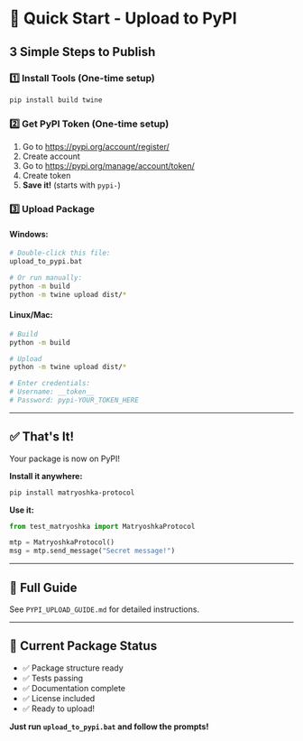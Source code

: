 # 🚀 Quick Start - Upload to PyPI

## **3 Simple Steps to Publish**

### 1️⃣ **Install Tools** (One-time setup)
```bash
pip install build twine
```

### 2️⃣ **Get PyPI Token** (One-time setup)
1. Go to https://pypi.org/account/register/
2. Create account
3. Go to https://pypi.org/manage/account/token/
4. Create token
5. **Save it!** (starts with `pypi-`)

### 3️⃣ **Upload Package**

#### **Windows:**
```bash
# Double-click this file:
upload_to_pypi.bat

# Or run manually:
python -m build
python -m twine upload dist/*
```

#### **Linux/Mac:**
```bash
# Build
python -m build

# Upload
python -m twine upload dist/*

# Enter credentials:
# Username: __token__
# Password: pypi-YOUR_TOKEN_HERE
```

---

## ✅ **That's It!**

Your package is now on PyPI!

**Install it anywhere:**
```bash
pip install matryoshka-protocol
```

**Use it:**
```python
from test_matryoshka import MatryoshkaProtocol

mtp = MatryoshkaProtocol()
msg = mtp.send_message("Secret message!")
```

---

## 📖 **Full Guide**

See `PYPI_UPLOAD_GUIDE.md` for detailed instructions.

---

## 🎯 **Current Package Status**

- ✅ Package structure ready
- ✅ Tests passing
- ✅ Documentation complete
- ✅ License included
- ✅ Ready to upload!

**Just run `upload_to_pypi.bat` and follow the prompts!**